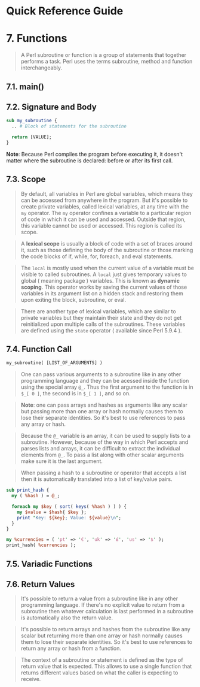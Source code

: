 Quick Reference Guide
=====================

# 7. Functions

> A Perl subroutine or function is a group of statements that together performs a task. Perl uses the terms subroutine, method and function interchangeably.

## 7.1. main()

## 7.2. Signature and Body

```perl
sub my_subroutine {
  .. # Block of statements for the subroutine

  return [VALUE];
}
```

**Note**: Because Perl compiles the program before executing it, it doesn't matter where the subroutine is declared: before or after its first call.

## 7.3. Scope

> By default, all variables in Perl are global variables, which means they can be accessed from anywhere in the program. But it's possible to create private variables, called lexical variables, at any time with the ```my``` operator. The ```my``` operator confines a variable to a particular region of code in which it can be used and accessed. Outside that region, this variable cannot be used or accessed. This region is called its scope.

> A **lexical scope** is usually a block of code with a set of braces around it, such as those defining the body of the subroutine or those marking the code blocks of if, while, for, foreach, and eval statements.

> The ```local``` is mostly used when the current value of a variable must be visible to called subroutines. A ```local``` just gives temporary values to global ( meaning package ) variables. This is known as **dynamic scoping**. This operator works by saving the current values of those variables in its argument list on a hidden stack and restoring them upon exiting the block, subroutine, or eval.

> There are another type of lexical variables, which are similar to private variables but they maintain their state and they do not get reinitialized upon multiple calls of the subroutines. These variables are defined using the ```state``` operator ( available since Perl 5.9.4 ).

## 7.4. Function Call

```perl
my_subroutine( [LIST_OF_ARGUMENTS] )
```

> One can pass various arguments to a subroutine like in any other programming language and they can be acessed inside the function using the special array ```@_```. Thus the first argument to the function is in ```$_[ 0 ]```, the second is in ```$_[ 1 ]```, and so on.

> **Note**: one can pass arrays and hashes as arguments like any scalar but passing more than one array or hash normally causes them to lose their separate identities. So it's best to use references to pass any array or hash.

> Because the ```@_``` variable is an array, it can be used to supply lists to a subroutine. However, because of the way in which Perl accepts and parses lists and arrays, it can be difficult to extract the individual elements from ```@_```. To pass a list along with other scalar arguments make sure it is the last argument.

> When passing a hash to a subroutine or operator that accepts a list then it is automatically translated into a list of key/value pairs.

```perl
sub print_hash {
  my ( %hash ) = @_;

  foreach my $key ( sort( keys( %hash ) ) ) {
    my $value = $hash{ $key };
    print "Key: ${key}; Value: ${value}\n";
  }
}

my %currencies = ( 'pt' => '€', 'uk' => '£', 'us' => '$' );
print_hash( %currencies );
```

## 7.5. Variadic Functions

## 7.6. Return Values

> It's possible to return a value from a subroutine like in any other programming language. If there's no explicit value to return from a subroutine then whatever calculation is last performed in a subroutine is automatically also the return value.

> It's possible to return arrays and hashes from the subroutine like any scalar but returning more than one array or hash normally causes them to lose their separate identities. So it's best to use references to return any array or hash from a function.

> The context of a subroutine or statement is defined as the type of return value that is expected. This allows to use a single function that returns different values based on what the caller is expecting to receive.
